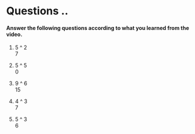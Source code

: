 # Questions ..

#### Answer the following questions according to what you learned from the video.

1. 5 ^ 2  
   7

2. 5 ^ 5  
   0

3. 9 ^ 6  
   15

4. 4 ^ 3  
   7

5. 5 ^ 3  
   6
